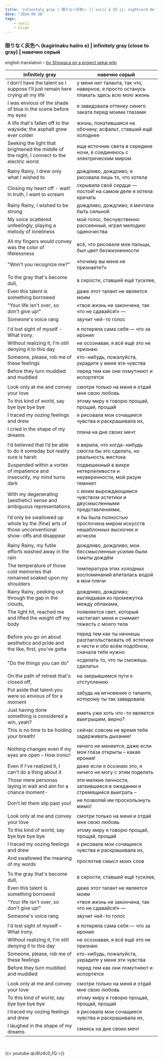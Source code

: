 ```yaml
---
title: 'infinitely gray | 限りなく灰色へ || surii & 25-ji, nightcord de'
date: "2024-09-28"
tags:
    - surii
    - niigo
---
```


### 限りなく灰色へ (kagirinaku haiiro e) | infinitely gray (close to gray) | навечно серый

english translation – [by Shiopaca on a project sekai wiki](https://projectsekai.fandom.com/wiki/Kagirinaku_Haiiro_e)

infinitely gray | навечно серый
--|--
I don't have the talent so I suppose I'll just remain here crying all my life | у меня нет таланта, так что, наверное, я просто останусь плакать здесь всю мою жизнь
I was envious of the shade of blue in the scene before my eyes | я завидовала оттенку синего заката перед моими глазами
A life that's fallen off to the wayside; the asphalt grew ever colder | жизнь, покатившаяся на обочину; асфальт, ставший ещё холоднее
Seeking the light that brightened the middle of the night, I connect to the electric world | ища источник света в середине ночи, я соединяюсь с электрическим миром
|||
Rainy Rainy, I drew only what I wished to | дождливо, дождливо; я рисовала лишь то, что хотела
Closing my heart off - wait! In truth, I want to scream | скрывала своё сердце — постой! на самом деле я хотела кричать
Rainy Rainy, I wished to be strong | дождливо, дождливо; я мечтала быть сильной
My voice scattered unfeelingly, playing a melody of loneliness | мой голос, бесчувственно рассеянный, играл мелодию одиночества
|||
All my fingers would convey was the color of lifelessness | всё, что рисовали мои пальцы, был цвет безжизненности
"Won't you recognize me?" | «почему вы меня не признаете?» 
|||
To the gray that's become dull, | в серости, ставшей ещё тусклее,
Even this talent is something borrowed | даже этот талант не является моим
"Your life isn't over, so don't give up!" | «твоя жизнь не закончена, так что не сдавайся!» —
Someone's voice rang | звучит чей-то голос
|||
I'd lost sight of myself - What irony. | я потеряла сама себя — что за ирония
Without realizing it, I'm still denying it to this day | не осознавая, я всё ещё это не признаю
Someone, please, rob me of these feelings | кто-нибудь, пожалуйста, украдите у меня эти чувства
Before they turn muddied and muddled | перед тем как они помутнеют и испортятся
|||
Look only at me and convey your love | смотри только на меня и отдай мне свою любовь
To this kind of world, say bye bye bye bye | этому миру я говорю прощай, прощай, прощай
I traced my oozing feelings and drew | я рисовала мои сочащиеся чувства и раскрашивала их,
I cried in the shape of my dreams | плача на дне своих мечт
|||
I'd believed that I’d be able to do it someday but reality sure is harsh | я верила, что когда-нибудь смогла бы это сделать, но реальность жестока
Suspended within a vortex of impatience and insecurity, my mind turns dark | подвешенный в вихре нетерпеливости и неуверенности, мой разум темнеет
With my degenerating (aesthetic) sense and ambiguous representations, | с моим вырождающимся чувством эстетики и двусмысленными представлениями,
I’d only be swallowed up whole by the (fine) arts of those unconventional show-offs and disappear | я бы была полностью проглочена миром искусств нешаблонных выскочек и исчезла
|||
Rainy Rainy, my futile efforts washed away in the rain | дождливо, дождливо; мои бессмысленные усилия были смыты дождём
The temperature of those cold memories that remained soaked upon my shoulders | температура этих холодных воспоминаний впиталась водой в мои плечи
Rainy Rainy, peeking out through the gap in the clouds, | дождливо, дождливо; выглядывая из промежутка между облаками,
The light hit, reached me and lifted the weight off my body | появляется свет, который настигает меня и снимает тяжесть с моего тела
|||
Before you go on about aesthetics and pride and the like, first, you've gotta | перед тем как ты начнешь разглагольствовать об эстетике и чести и обо всём подобном, сначала тебе нужно
"Do the things you can do" | «сделать то, что ты сможешь сделать»
|||
On the path of retreat that's closed off, | на закрывшемся пути к отступлению
Put aside that talent you were so envious of for a moment | забудь на мгновение о таланте, которому ты так завидовала
Just having done something is considered a win, yeah? | иметь уже хоть что-то является выигрышем, верно?
This is no time to be holding your breath! | сейчас совсем не время тебе задерживать дыхание!
|||
Nothing changes even if my eyes are open – How ironic! | ничего не меняется, даже если мои глаза открыты – какая ирония!
Even if I've realized it, I can't do a thing about it | даже если я осознаю это, я ничего не могу с этим поделать
Those mere personas laying in wait and aim for a chance moment- | эти мелкие личности, затаившиеся в ожидании и стремящиеся выиграть –
Don't let them slip past you! | не позволяй им проскользнуть мимо!
|||
Look only at me and convey your love | смотри только на меня и отдай мне свою любовь
To this kind of world, say bye bye bye bye | этому миру я говорю прощай, прощай, прощай
I traced my oozing feelings and drew | я рисовала мои сочащиеся чувства и раскрашивала их,
And swallowed the meaning of my words | проглотив смысл моих слов
|||
To the gray that's become dull, | в серости, ставшей ещё тусклее,
Even this talent is something borrowed | даже этот талант не является моим
"Your life isn't over, so don't give up!" | «твоя жизнь не закончена, так что не сдавайся!» —
Someone's voice rang | звучит чей-то голос
|||
I'd lost sight of myself – What irony. | я потеряла сама себя — что за ирония
Without realizing it, I'm still denying it to this day | не осознавая, я всё ещё это не признаю
Someone, please, rob me of these feelings | кто-нибудь, пожалуйста, украдите у меня эти чувства
Before they turn muddied and muddled | перед тем как они помутнеют и испортятся
|||
Look only at me and convey your love | смотри только на меня и отдай мне свою любовь
To this kind of world, say bye bye bye bye | этому миру я говорю прощай, прощай, прощай
I traced my oozing feelings and drew | я рисовала мои сочащиеся чувства и раскрашивала их,
I laughed in the shape of my dreams | смеясь на дне своих мечт

<br>

{{< youtube qtJ6U4c0_fQ >}}